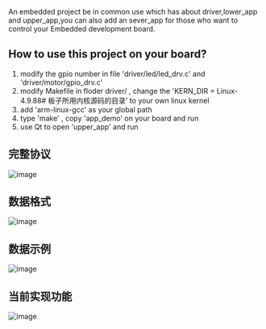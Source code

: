 An embedded project be in common use which has about driver,lower_app and upper_app,you can also add an sever_app for those who want to control your Embedded development board.

## How to use this project on your board?
1. modify the gpio number in file 'driver/led/led_drv.c' and 'driver/motor/gpio_drv.c'
2. modify Makefile in floder driver/ , change the 'KERN_DIR =  Linux-4.9.88# 板子所用内核源码的目录' to your own linux kernel
3. add 'arm-linux-gcc' as your global path
4. type 'make' , copy 'app_demo' on your board and run
5. use Qt to open 'upper_app' and run
## 完整协议
![image](https://github.com/reallyblind/Common_Embedded/assets/101650178/67bd4c8a-9d60-4df9-ab8e-abdeb0dd0dd8)
## 数据格式
![image](https://github.com/reallyblind/Common_Embedded/assets/101650178/c902526b-b8a0-45a7-8c9d-1a2048fb196f)
## 数据示例
![image](https://github.com/reallyblind/Common_Embedded/assets/101650178/bea31bf9-f722-4812-b168-639a0855660a)

## 当前实现功能
![image](https://github.com/reallyblind/Common_Embedded/assets/101650178/d226c2ca-6bba-4a0a-b3b3-4cfd84ba3299)






